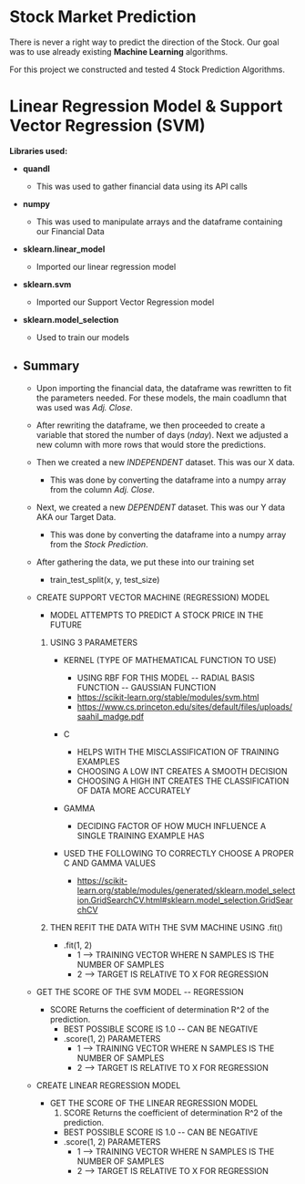 # Stock Market Prediction

There is never a right way to predict the direction of the Stock. Our goal was to use already existing **Machine Learning** algorithms.

For this project we constructed and tested 4 Stock Prediction Algorithms. 

# Linear Regression Model & Support Vector Regression (SVM)

**Libraries used:**
- **quandl**
  - This was used to gather financial data using its API calls
- **numpy**
  - This was used to manipulate arrays and the dataframe containing our Financial Data
- **sklearn.linear_model**
  - Imported our linear regression model
- **sklearn.svm**
  - Imported our Support Vector Regression model
- **sklearn.model_selection**
  - Used to train our models


- ## Summary

  - Upon importing the financial data, the dataframe was rewritten to fit the parameters needed. For these models, the main coadlumn that was used was _Adj. Close_. 

  - After rewriting the dataframe, we then proceeded to create a variable that stored the number of days (_nday_). Next we adjusted a new column with more rows that would store the predictions.

  - Then we created a new _INDEPENDENT_ dataset. This was our X data.
    - This was done by converting the dataframe into a numpy array from the column _Adj. Close_.
   
  - Next, we created a new _DEPENDENT_ dataset. This was our Y data AKA our Target Data.
    - This was done by converting the dataframe into a numpy array from the _Stock Prediction_.
  - After gathering the data, we put these into our training set
    - train_test_split(x, y, test_size)


  - CREATE SUPPORT VECTOR MACHINE (REGRESSION) MODEL
    - MODEL ATTEMPTS TO PREDICT A STOCK PRICE IN THE FUTURE
    
    1. USING 3 PARAMETERS
        - KERNEL (TYPE OF MATHEMATICAL FUNCTION TO USE)
            - USING RBF FOR THIS MODEL -- RADIAL BASIS FUNCTION -- GAUSSIAN FUNCTION
            - https://scikit-learn.org/stable/modules/svm.html
            - https://www.cs.princeton.edu/sites/default/files/uploads/saahil_madge.pdf
            
        - C
            - HELPS WITH THE MISCLASSIFICATION OF TRAINING EXAMPLES
            - CHOOSING A LOW INT CREATES A SMOOTH DECISION
            - CHOOSING A HIGH INT CREATES THE CLASSIFICATION OF DATA MORE ACCURATELY
            
        - GAMMA
            - DECIDING FACTOR OF HOW MUCH INFLUENCE A SINGLE TRAINING EXAMPLE HAS
            
        - USED THE FOLLOWING TO CORRECTLY CHOOSE A PROPER C AND GAMMA VALUES
            - https://scikit-learn.org/stable/modules/generated/sklearn.model_selection.GridSearchCV.html#sklearn.model_selection.GridSearchCV
        
    2. THEN REFIT THE DATA WITH THE SVM MACHINE USING .fit()
        - .fit(1, 2)
            - 1 --> TRAINING VECTOR WHERE N SAMPLES IS THE NUMBER OF SAMPLES
            - 2 --> TARGET IS RELATIVE TO X FOR REGRESSION
   - GET THE SCORE OF THE SVM MODEL -- REGRESSION
      - SCORE Returns the coefficient of determination R^2 of the prediction.
          - BEST POSSIBLE SCORE IS 1.0 -- CAN BE NEGATIVE
          - .score(1, 2) PARAMETERS
            - 1 --> TRAINING VECTOR WHERE N SAMPLES IS THE NUMBER OF SAMPLES
            - 2 --> TARGET IS RELATIVE TO X FOR REGRESSION

  -  CREATE LINEAR REGRESSION MODEL
      - GET THE SCORE OF THE LINEAR REGRESSION MODEL
        1. SCORE Returns the coefficient of determination R^2 of the prediction.
        - BEST POSSIBLE SCORE IS 1.0 -- CAN BE NEGATIVE
        - .score(1, 2) PARAMETERS
            - 1 --> TRAINING VECTOR WHERE N SAMPLES IS THE NUMBER OF SAMPLES
            - 2 --> TARGET IS RELATIVE TO X FOR REGRESSION
